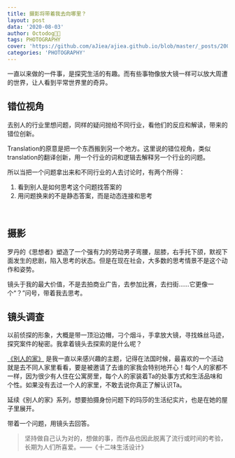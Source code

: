 ```yaml
---
title: 摄影将带着我去向哪里？
layout: post
data: '2020-08-03'
author: Octodog🐙🐶
tags: PHOTOGRAPHY
cover: 'https://github.com/aJiea/ajiea.github.io/blob/master/_posts/200803/cover.jpg'
categories: 'PHOTOGRAPHY'
---
```


一直以来做的一件事，是探究生活的有趣。而有些事物像放大镜一样可以放大周遭的世界，让人看到平常世界里的奇异。

## 错位视角

去别人的行业里想问题，同样的疑问抛给不同行业，看他们的反应和解读，带来的错位创新。

Translation的原意是把一个东西搬到另一个地方。这里说的错位视角，类似translation的翻译创新，用一个行业的词和逻辑去解释另一个行业的问题。

所以当把一个问题拿出来和不同行业的人去讨论时，有两个所得：
1. 看到别人是如何思考这个问题找答案的
2. 用问题换来的不是静态答案，而是动态连接和思考

<br/>

## 摄影

罗丹的《思想者》塑造了一个强有力的劳动男子弯腰，屈膝，右手托下颌，默视下面发生的悲剧，陷入思考的状态。但是在现在社会，大多数的思考情景不是这个动作和姿势。

镜头于我的最大价值，不是去拍商业广告，去参加比赛，去扫街……它更像一个“？”问号，带着我去思考。

## 镜头调查
以前侦探的形象，大概是带一顶沿边帽，刁个烟斗，手拿放大镜，寻找蛛丝马迹，探究案件的秘密。我拿着镜头去探索的是什么呢？

[《别人的家》](https://ajiea.github.io/2020/02/17/others-home.html) 是我一直以来感兴趣的主题，记得在法国时候，最喜欢的一个活动就是去不同人家里看看，要是被邀请了去谁的家我会特别地开心！每个人的家都不一样，因为很少有人住在公寓房里，每个人的家装着Ta的处事方式和生活品味和个性。如果没有去过一个人的家里，不敢去说你真正了解认识Ta。

延续《别人的家》系列，想要拍摄身份问题下的玛莎的生活纪实片，也是在她的屋子里展开。

带着一个问题，用镜头去回答。


> 坚持做自己认为对的，想做的事，而作品也因此脱离了流行或时间的考验，长期为人们所喜爱。——《十二味生活设计》